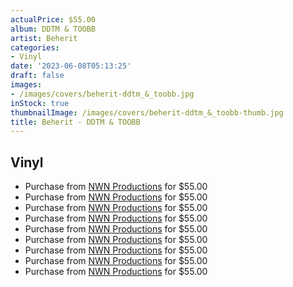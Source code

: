 ```yaml
---
actualPrice: $55.00
album: DDTM & TOOBB
artist: Beherit
categories:
- Vinyl
date: '2023-06-08T05:13:25'
draft: false
images:
- /images/covers/beherit-ddtm_&_toobb.jpg
inStock: true
thumbnailImage: /images/covers/beherit-ddtm_&_toobb-thumb.jpg
title: Beherit - DDTM & TOOBB
---
```


## Vinyl
* Purchase from [NWN Productions](http://shop.nwnprod.com/index.php?route=product/product&path=75&product_id=31079&sort=pd.name&order=ASC) for $55.00
* Purchase from [NWN Productions](http://shop.nwnprod.com/index.php?route=product/product&path=75&product_id=31252&sort=pd.name&order=ASC) for $55.00
* Purchase from [NWN Productions](http://shop.nwnprod.com/index.php?route=product/product&path=75&product_id=31475&sort=pd.name&order=ASC) for $55.00
* Purchase from [NWN Productions](http://shop.nwnprod.com/index.php?route=product/product&path=75&product_id=31879&sort=pd.name&order=ASC) for $55.00
* Purchase from [NWN Productions](http://shop.nwnprod.com/index.php?route=product/product&path=75&product_id=31986&sort=pd.name&order=ASC) for $55.00
* Purchase from [NWN Productions](http://shop.nwnprod.com/index.php?route=product/product&path=75&product_id=32739&sort=pd.name&order=ASC) for $55.00
* Purchase from [NWN Productions](http://shop.nwnprod.com/index.php?route=product/product&path=75&product_id=33559&sort=pd.name&order=ASC) for $55.00
* Purchase from [NWN Productions](http://shop.nwnprod.com/index.php?route=product/product&path=75&product_id=34119&sort=pd.name&order=ASC) for $55.00
* Purchase from [NWN Productions](http://shop.nwnprod.com/index.php?route=product/product&path=75&product_id=35396&sort=pd.name&order=ASC) for $55.00
